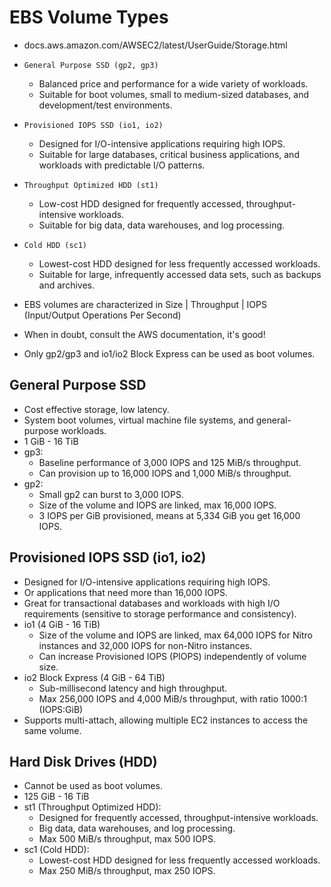 # EBS Volume Types

- docs.aws.amazon.com/AWSEC2/latest/UserGuide/Storage.html

- `General Purpose SSD (gp2, gp3)`

  - Balanced price and performance for a wide variety of workloads.
  - Suitable for boot volumes, small to medium-sized databases, and development/test environments.

- `Provisioned IOPS SSD (io1, io2)`

  - Designed for I/O-intensive applications requiring high IOPS.
  - Suitable for large databases, critical business applications, and workloads with predictable I/O patterns.

- `Throughput Optimized HDD (st1)`

  - Low-cost HDD designed for frequently accessed, throughput-intensive workloads.
  - Suitable for big data, data warehouses, and log processing.

- `Cold HDD (sc1)`

  - Lowest-cost HDD designed for less frequently accessed workloads.
  - Suitable for large, infrequently accessed data sets, such as backups and archives.

- EBS volumes are characterized in Size | Throughput | IOPS (Input/Output Operations Per Second)
- When in doubt, consult the AWS documentation, it's good!
- Only gp2/gp3 and io1/io2 Block Express can be used as boot volumes.

## General Purpose SSD

- Cost effective storage, low latency.
- System boot volumes, virtual machine file systems, and general-purpose workloads.
- 1 GiB - 16 TiB
- gp3:
  - Baseline performance of 3,000 IOPS and 125 MiB/s throughput.
  - Can provision up to 16,000 IOPS and 1,000 MiB/s throughput.
- gp2:
  - Small gp2 can burst to 3,000 IOPS.
  - Size of the volume and IOPS are linked, max 16,000 IOPS.
  - 3 IOPS per GiB provisioned, means at 5,334 GiB you get 16,000 IOPS.

## Provisioned IOPS SSD (io1, io2)

- Designed for I/O-intensive applications requiring high IOPS.
- Or applications that need more than 16,000 IOPS.
- Great for transactional databases and workloads with high I/O requirements (sensitive to storage performance and consistency).
- io1 (4 GiB - 16 TiB)
  - Size of the volume and IOPS are linked, max 64,000 IOPS for Nitro instances and 32,000 IOPS for non-Nitro instances.
  - Can increase Provisioned IOPS (PIOPS) independently of volume size.
- io2 Block Express (4 GiB - 64 TiB)
  - Sub-millisecond latency and high throughput.
  - Max 256,000 IOPS and 4,000 MiB/s throughput, with ratio 1000:1 (IOPS:GiB)
- Supports multi-attach, allowing multiple EC2 instances to access the same volume.

## Hard Disk Drives (HDD)

- Cannot be used as boot volumes.
- 125 GiB - 16 TiB
- st1 (Throughput Optimized HDD):
  - Designed for frequently accessed, throughput-intensive workloads.
  - Big data, data warehouses, and log processing.
  - Max 500 MiB/s throughput, max 500 IOPS.
- sc1 (Cold HDD):
  - Lowest-cost HDD designed for less frequently accessed workloads.
  - Max 250 MiB/s throughput, max 250 IOPS.
